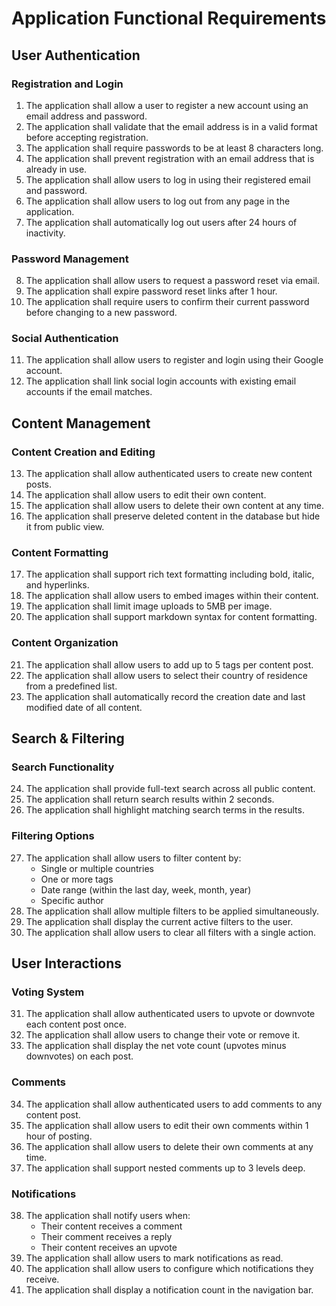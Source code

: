 # Application Functional Requirements

## User Authentication

### Registration and Login
1. The application shall allow a user to register a new account using an email address and password.
2. The application shall validate that the email address is in a valid format before accepting registration.
3. The application shall require passwords to be at least 8 characters long.
4. The application shall prevent registration with an email address that is already in use.
5. The application shall allow users to log in using their registered email and password.
6. The application shall allow users to log out from any page in the application.
7. The application shall automatically log out users after 24 hours of inactivity.

### Password Management
8. The application shall allow users to request a password reset via email.
9. The application shall expire password reset links after 1 hour.
10. The application shall require users to confirm their current password before changing to a new password.

### Social Authentication
11. The application shall allow users to register and login using their Google account.
12. The application shall link social login accounts with existing email accounts if the email matches.

## Content Management

### Content Creation and Editing
13. The application shall allow authenticated users to create new content posts.
14. The application shall allow users to edit their own content.
15. The application shall allow users to delete their own content at any time.
16. The application shall preserve deleted content in the database but hide it from public view.

### Content Formatting
17. The application shall support rich text formatting including bold, italic, and hyperlinks.
18. The application shall allow users to embed images within their content.
19. The application shall limit image uploads to 5MB per image.
20. The application shall support markdown syntax for content formatting.

### Content Organization
21. The application shall allow users to add up to 5 tags per content post.
22. The application shall allow users to select their country of residence from a predefined list.
23. The application shall automatically record the creation date and last modified date of all content.

## Search & Filtering

### Search Functionality
24. The application shall provide full-text search across all public content.
25. The application shall return search results within 2 seconds.
26. The application shall highlight matching search terms in the results.

### Filtering Options
27. The application shall allow users to filter content by:
    - Single or multiple countries
    - One or more tags
    - Date range (within the last day, week, month, year)
    - Specific author
28. The application shall allow multiple filters to be applied simultaneously.
29. The application shall display the current active filters to the user.
30. The application shall allow users to clear all filters with a single action.

## User Interactions

### Voting System
31. The application shall allow authenticated users to upvote or downvote each content post once.
32. The application shall allow users to change their vote or remove it.
33. The application shall display the net vote count (upvotes minus downvotes) on each post.

### Comments
34. The application shall allow authenticated users to add comments to any content post.
35. The application shall allow users to edit their own comments within 1 hour of posting.
36. The application shall allow users to delete their own comments at any time.
37. The application shall support nested comments up to 3 levels deep.

### Notifications
38. The application shall notify users when:
    - Their content receives a comment
    - Their comment receives a reply
    - Their content receives an upvote
39. The application shall allow users to mark notifications as read.
40. The application shall allow users to configure which notifications they receive.
41. The application shall display a notification count in the navigation bar.